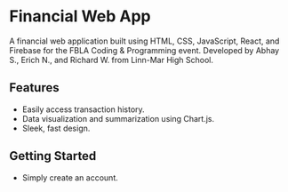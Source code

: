 # Financial Web App

A financial web application built using HTML, CSS, JavaScript, React, and Firebase for the FBLA Coding & Programming event.
Developed by Abhay S., Erich N., and Richard W. from Linn-Mar High School.

## Features

- Easily access transaction history.
- Data visualization and summarization using Chart.js.
- Sleek, fast design.

## Getting Started

- Simply create an account.